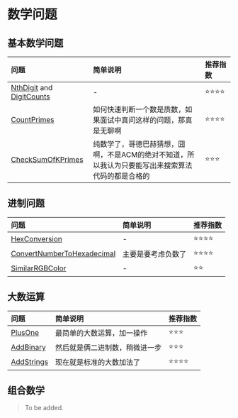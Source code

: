 # 数学问题

## 基本数学问题

| 问题 | 简单说明 | 推荐指数 |
|:--------|:------------|:---------------|
| [NthDigit](https://www.lintcode.com/problem/nth-digit/description) and [DigitCounts](https://www.lintcode.com/problem/digit-counts/description) | - | ⭐️️️⭐️️️⭐️️️️⭐️️ |
| [CountPrimes](https://www.lintcode.com/problem/count-primes/description) | 如何快速判断一个数是质数，如果面试中真问这样的问题，那真是无聊啊 | ⭐️️️⭐️️️⭐️️️️⭐️️ |
| [CheckSumOfKPrimes](https://www.lintcode.com/problem/check-sum-of-k-primes/description) | 纯数学了，哥德巴赫猜想，囧啊，不是ACM的绝对不知道，所以我认为只要能写出来搜索算法代码的都是合格的 | ⭐️️️⭐️️️⭐️️️️ |

## 进制问题

| 问题 | 简单说明 | 推荐指数 |
|:--------|:------------|:---------------|
| [HexConversion](https://www.lintcode.com/problem/hex-conversion/description) | - | ⭐️️️⭐️️️⭐️️️️⭐️️ |
| [ConvertNumberToHexadecimal](https://www.lintcode.com/problem/convert-a-number-to-hexadecimal/description) | 主要是要考虑负数了 | ⭐️️️⭐️️️⭐️️️️⭐️️ |
| [SimilarRGBColor](https://www.lintcode.com/problem/similar-rgb-color/description) | - | ⭐️️️⭐️️️️ |

## 大数运算

| 问题 | 简单说明 | 推荐指数 |
|:--------|:------------|:---------------|
| [PlusOne](https://www.lintcode.com/problem/plus-one/description) | 最简单的大数运算，加一操作 | ⭐️️️⭐️️️⭐️️️️ |
| [AddBinary](https://www.lintcode.com/problem/add-binary/description) | 然后就是俩二进制数，稍微进一步 | ⭐️️️⭐️️️⭐️️️️ |
| [AddStrings](https://www.lintcode.com/problem/add-strings/description) | 现在就是标准的大数加法了 | ⭐️️️⭐️️️⭐️️️️⭐️️ |

## 组合数学

> To be added.
